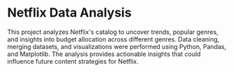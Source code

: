 # Netflix Data Analysis
 This project analyzes Netflix's catalog to uncover trends, popular genres, and insights into budget allocation across different genres. Data cleaning, merging datasets, and visualizations were performed using Python, Pandas, and Matplotlib. The analysis provides actionable insights that could influence future content strategies for Netflix.
